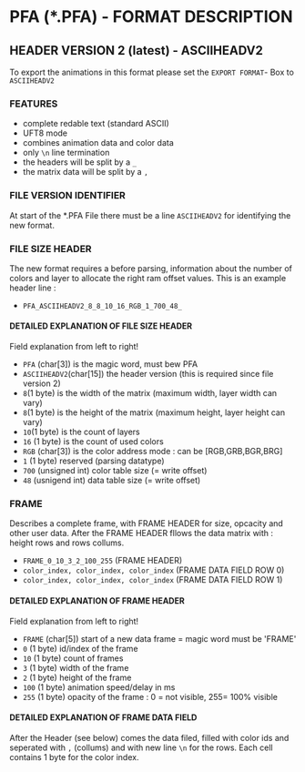 # PFA (*.PFA) - FORMAT DESCRIPTION



## HEADER VERSION 2 (latest) - ASCIIHEADV2
To export the animations in this format please set the `EXPORT FORMAT`- Box to `ASCIIHEADV2`

### FEATURES
* complete redable text (standard ASCII)
* UFT8 mode
* combines animation data and color data
* only ` \n ` line termination
* the headers will be split by a `_`
* the matrix data will be split by a `,`

### FILE VERSION IDENTIFIER
At start of the *.PFA File there must be a line `ASCIIHEADV2` for identifying the new format.

### FILE SIZE HEADER
The new format requires a before parsing, information about the number of colors and layer to allocate the right ram offset values.
This is an example header line : 
*  `PFA_ASCIIHEADV2_8_8_10_16_RGB_1_700_48_`

#### DETAILED EXPLANATION OF FILE SIZE HEADER
Field explanation from left to right!

* `PFA` (char[3]) is the magic word, must bew PFA
* `ASCIIHEADV2`(char[15]) the header version (this is required since file version 2)
* `8`(1 byte) is the width of the matrix (maximum width, layer width can vary)
* `8`(1 byte) is the height of the matrix (maximum height, layer height can vary)
* `10`(1 byte) is the count of layers
* `16` (1 byte) is the count of used colors
* `RGB` (char[3]) is the color address mode : can be [RGB,GRB,BGR,BRG]
* `1` (1 byte) reserved (parsing datatype)
* `700` (unsigned int) color table size (=  write offset)
* `48` (usnigend int) data table size (= write offset)

### FRAME
Describes a complete frame, with FRAME HEADER for size, opcacity and other user data.
After the FRAME HEADER fllows the data matrix with : height rows and rows collums.

* `FRAME_0_10_3_2_100_255` (FRAME HEADER)
* `color_index, color_index, color_index` (FRAME DATA FIELD ROW 0)
* `color_index, color_index, color_index` (FRAME DATA FIELD ROW 1)

#### DETAILED EXPLANATION OF FRAME HEADER
Field explanation from left to right!

* `FRAME` (char[5]) start of a new data frame = magic word must be 'FRAME'
* `0` (1 byte) id/index of the frame
* `10` (1 byte) count of frames
* `3` (1 byte) width of the frame
* `2` (1 byte) height of the frame
* `100` (1 byte) animation speed/delay in ms
* `255` (1 byte) opacity of the frame : 0 = not visible, 255= 100% visible


#### DETAILED EXPLANATION OF FRAME DATA FIELD
After the Header (see below) comes the data filed, filled with color ids and seperated with `,` (collums) and with new line `\n` for the rows.
Each cell contains 1 byte for the color index.

